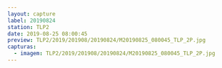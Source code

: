 ```yaml
---
layout: capture
label: 20190824
station: TLP2
date: 2019-08-25 08:00:45
preview: TLP2/2019/201908/20190824/M20190825_080045_TLP_2P.jpg
capturas:
  - imagem: TLP2/2019/201908/20190824/M20190825_080045_TLP_2P.jpg
---
```

